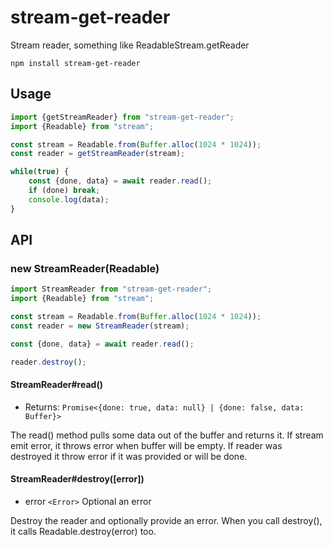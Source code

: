 # stream-get-reader

Stream reader, something like ReadableStream.getReader

```
npm install stream-get-reader
```

## Usage

``` js
import {getStreamReader} from "stream-get-reader";
import {Readable} from "stream";

const stream = Readable.from(Buffer.alloc(1024 * 1024));
const reader = getStreamReader(stream);

while(true) {
    const {done, data} = await reader.read();
    if (done) break;
    console.log(data);
}

```

## API

### new StreamReader(Readable)

``` js
import StreamReader from "stream-get-reader";
import {Readable} from "stream";

const stream = Readable.from(Buffer.alloc(1024 * 1024));
const reader = new StreamReader(stream);

const {done, data} = await reader.read();

reader.destroy();

```

#### StreamReader#read()

- Returns: `Promise<{done: true, data: null} | {done: false, data: Buffer}>`

The read() method pulls some data out of the buffer and returns it.
If stream emit error, it throws error when buffer will be empty.
If reader was destroyed it throw error if it was provided or will be done.

#### StreamReader#destroy([error])

- error `<Error>` Optional an error

Destroy the reader and optionally provide an error.
When you call destroy(), it calls Readable.destroy(error) too.
